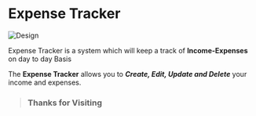 # Expense Tracker

![Design]('file:///C:/Users/DINESH/Desktop/Expense%20Tracker/Design/Expense%20Tracker.png')

Expense Tracker is a system which will keep a track of **Income-Expenses** on day to day Basis

The **Expense Tracker** allows you to **_Create, Edit, Update and Delete_** your income and expenses.

> ### Thanks for Visiting
